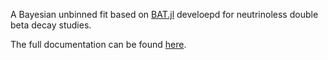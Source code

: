 A Bayesian unbinned fit based on [BAT.jl](https://github.com/bat/BAT.jl) develoepd for neutrinoless double beta decay studies.

The full documentation can be found [here](https://sofia-calgaro.github.io/ZeroNuFit.jl/).